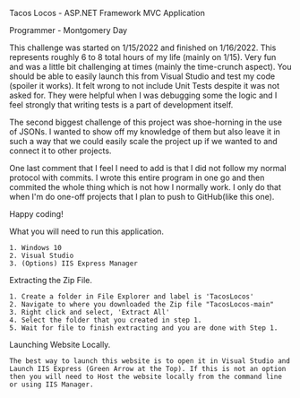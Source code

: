 Tacos Locos - ASP.NET Framework MVC Application 

Programmer - Montgomery Day

This challenge was started on 1/15/2022 and finished on 1/16/2022. This represents roughly 6 to 8 total hours of my life (mainly on 1/15). Very fun and was a little bit challenging at times (mainly the time-crunch aspect). You should be able to easily launch this from Visual Studio and test my code (spoiler it works). It felt wrong to not include Unit Tests despite it was not asked for. They were helpful when I was debugging some the logic and I feel strongly that writing tests is a part of development itself. 

The second biggest challenge of this project was shoe-horning in the use of JSONs. I wanted to show off my knowledge of them but also leave it in such a way that we could easily scale the project up if we wanted to and connect it to other projects. 

One last comment that I feel I need to add is that I did not follow my normal protocol with commits. I wrote this entire program in one go and then commited the whole thing which is not how I normally work. I only do that when I'm do one-off projects that I plan to push to GitHub(like this one). 

Happy coding!

What you will need to run this application. 
	
	1. Windows 10
	2. Visual Studio
	3. (Options) IIS Express Manager

Extracting the Zip File. 

	1. Create a folder in File Explorer and label is 'TacosLocos'
	2. Navigate to where you downloaded the Zip file "TacosLocos-main"
	3. Right click and select, 'Extract All'
	4. Select the folder that you created in step 1. 
	5. Wait for file to finish extracting and you are done with Step 1. 

Launching Website Locally. 

	The best way to launch this website is to open it in Visual Studio and Launch IIS Express (Green Arrow at the Top). If this is not an option then you will need to Host the website locally from the command line or using IIS Manager. 

